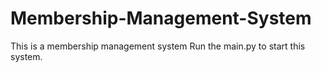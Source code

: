 # Membership-Management-System
This is a membership management system
Run the main.py to start this system.
